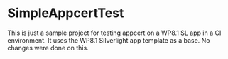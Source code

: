 # SimpleAppcertTest
This is just a sample project for testing appcert on a WP8.1 SL app in a CI environment. It uses the WP8.1 Silverlight app template as a base. No changes were done on this.
